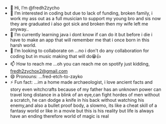 - 👋 Hi, I’m @fredh2zycho
- 👀 I’m interested in coding but due to lack of funding, broken family, i work my ass out as a full musician to support my young bro and sis now they are graduated i also got sick and broken then my wife left me anyway..
- 🌱 I’m currently learning java i dont know if can do it but before i die i have to make an app that will remember me that i once born in this harsh world. 
- 💞️ I’m looking to collaborate on ...no i don't do any collaboration for coding but in music making that will do😁👍
- 📫 How to reach me ...oh you can reach me on spotify just kidding, fredh2zychox2@gmail.com
- 😄 Pronouns: ...fred-etch-to-zayko
- ⚡ Fun fact: ...im a home made archaeologist, i love ancient facts and story even witchcrafts because of my father has an unknown power can travel long distance in a blink of an eye,can fight hordes of men without a scratch, he can dodge a knife in his back without watching his enemy,and also a bullet proof body, a slowmo, its like a cheat skill of a fantasy world or like in a movie but this is his reality but life is always have an ending therefore world of magic is real

<!---
fredh2zycho/fredh2zycho is a ✨ special ✨ repository because its `README.md` (this file) appears on your GitHub profile.
You can click the Preview link to take a look at your changes.
--->
